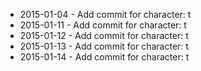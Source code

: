 - 2015-01-04 - Add commit for character: t
- 2015-01-11 - Add commit for character: t
- 2015-01-12 - Add commit for character: t
- 2015-01-13 - Add commit for character: t
- 2015-01-14 - Add commit for character: t
